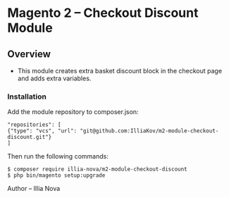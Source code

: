 # Magento 2 – Checkout Discount Module

## Overview

- This module creates extra basket discount block in the checkout page and adds extra variables.

### Installation

Add the module repository to composer.json:

```
"repositories": [
{"type": "vcs", "url": "git@github.com:IlliaKov/m2-module-checkout-discount.git"}
]
```

Then run the following commands:

```
$ composer require illia-nova/m2-module-checkout-discount
$ php bin/magento setup:upgrade
```
Author – Illia Nova